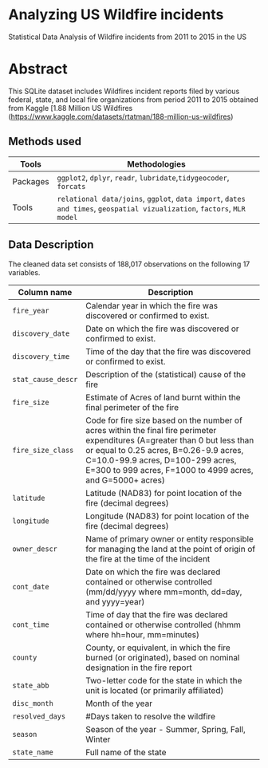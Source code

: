 # Analyzing US Wildfire incidents
Statistical Data Analysis of Wildfire incidents from 2011 to 2015 in the US

# Abstract
This SQLite dataset includes Wildfires incident reports filed by various federal, state, and local fire organizations from period 2011 to 2015 obtained from Kaggle [1.88 Million US Wildfires (https://www.kaggle.com/datasets/rtatman/188-million-us-wildfires) 


## Methods used

| Tools  |  Methodologies | 
| ------------- | ------------- | 
| Packages   |  `ggplot2`, `dplyr`, `readr`, `lubridate`,`tidygeocoder`, `forcats` |
| Tools  |  `relational data/joins`, `ggplot`, `data import`, `dates and times`, `geospatial vizualization`, `factors`, `MLR model` |


## Data Description

The cleaned data set consists of 188,017 observations on the following 17 variables. 

| Column name     | Description      |   
| ------------- | ------------- | 
| `fire_year`    | Calendar year in which the fire was discovered or confirmed to exist.         | 
| `discovery_date`         |  Date on which the fire was discovered or confirmed to exist.        |
| `discovery_time`         |  Time of the day that the fire was discovered or confirmed to exist.        |
| `stat_cause_descr`        | Description of the (statistical) cause of the fire         | 
| `fire_size`         | Estimate of Acres of land burnt within the final perimeter of the fire  | 
| `fire_size_class`        | Code for fire size based on the number of acres within the final fire perimeter expenditures (A=greater than 0 but less than or equal to 0.25 acres, B=0.26-9.9 acres, C=10.0-99.9 acres, D=100-299 acres, E=300 to 999 acres, F=1000 to 4999 acres, and G=5000+ acres) 
| `latitude`  |  Latitude (NAD83) for point location of the fire (decimal degrees)  | 
| `longitude`   | Longitude (NAD83) for point location of the fire (decimal degrees)   | 
| `owner_descr`  |  Name of primary owner or entity responsible for managing the land at the point of origin of the fire at the time of the incident| 
| `cont_date`        | Date on which the fire was declared contained or otherwise controlled (mm/dd/yyyy where mm=month, dd=day, and yyyy=year)  | 
| `cont_time`         | Time of day that the fire was declared contained or otherwise controlled (hhmm where hh=hour, mm=minutes) | 
| `county`        | County, or equivalent, in which the fire burned (or originated), based on nominal designation in the fire report | 
| `state_abb`         | Two-letter code for the state in which the unit is located (or primarily affiliated) | 
| `disc_month`        | Month of the year   |
| `resolved_days`         | #Days taken to resolve the wildfire  | 
| `season`         | Season of the year - Summer, Spring, Fall, Winter   | 
| `state_name`         | Full name of the state  |
